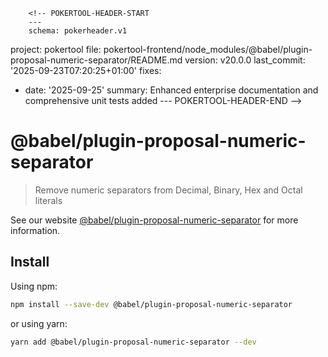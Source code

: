         <!-- POKERTOOL-HEADER-START
        ---
        schema: pokerheader.v1
project: pokertool
file: pokertool-frontend/node_modules/@babel/plugin-proposal-numeric-separator/README.md
version: v20.0.0
last_commit: '2025-09-23T07:20:25+01:00'
fixes:
- date: '2025-09-25'
  summary: Enhanced enterprise documentation and comprehensive unit tests added
        ---
        POKERTOOL-HEADER-END -->
# @babel/plugin-proposal-numeric-separator

> Remove numeric separators from Decimal, Binary, Hex and Octal literals

See our website [@babel/plugin-proposal-numeric-separator](https://babeljs.io/docs/en/babel-plugin-proposal-numeric-separator) for more information.

## Install

Using npm:

```sh
npm install --save-dev @babel/plugin-proposal-numeric-separator
```

or using yarn:

```sh
yarn add @babel/plugin-proposal-numeric-separator --dev
```
